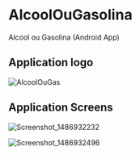 # AlcoolOuGasolina
Alcool ou Gasolina (Android App)

## Application logo
![AlcoolOuGas](https://user-images.githubusercontent.com/14254549/71768651-c464e300-2ef6-11ea-9823-f8134b60a490.jpg)


## Application Screens

![Screenshot_1486932232](https://user-images.githubusercontent.com/14254549/71768649-c29b1f80-2ef6-11ea-9d10-cf5def24e611.png)

![Screenshot_1486932496](https://user-images.githubusercontent.com/14254549/71768650-c29b1f80-2ef6-11ea-9ec4-822f2ac73cd2.png)
